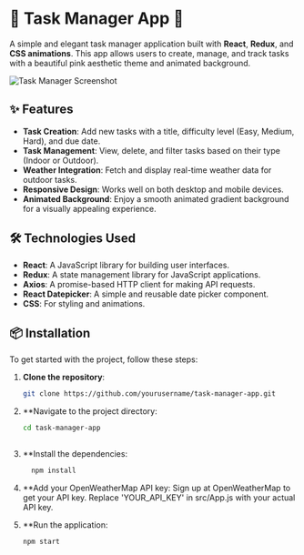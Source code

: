 # 🌸 Task Manager App 🌸

A simple and elegant task manager application built with **React**, **Redux**, and **CSS animations**. This app allows users to create, manage, and track tasks with a beautiful pink aesthetic theme and animated background.

![Task Manager Screenshot](https://i.postimg.cc/8P3Lc8HJ/Screenshot-2025-03-09-001935.png)

## ✨ Features

- **Task Creation**: Add new tasks with a title, difficulty level (Easy, Medium, Hard), and due date.
- **Task Management**: View, delete, and filter tasks based on their type (Indoor or Outdoor).
- **Weather Integration**: Fetch and display real-time weather data for outdoor tasks.
- **Responsive Design**: Works well on both desktop and mobile devices.
- **Animated Background**: Enjoy a smooth animated gradient background for a visually appealing experience.

## 🛠 Technologies Used

- **React**: A JavaScript library for building user interfaces.
- **Redux**: A state management library for JavaScript applications.
- **Axios**: A promise-based HTTP client for making API requests.
- **React Datepicker**: A simple and reusable date picker component.
- **CSS**: For styling and animations.

## 📦 Installation

To get started with the project, follow these steps:

1. **Clone the repository**:

   ```bash
   git clone https://github.com/yourusername/task-manager-app.git

2. **Navigate to the project directory:
   ```bash
   cd task-manager-app
  
3. **Install the dependencies:
   ```bash
     npm install
4. **Add your OpenWeatherMap API key:
  Sign up at OpenWeatherMap to get your API key.
  Replace 'YOUR_API_KEY' in src/App.js with your actual API key.
5. **Run the application:
   ```bash
   npm start

